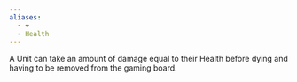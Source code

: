 ```yaml
---
aliases:
  - ❤️
  - Health
---
```

A Unit can take an amount of damage equal to their Health before dying and having to be removed from the gaming board. 